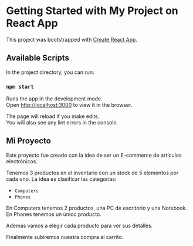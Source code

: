 # Getting Started with My Project on React App

This project was bootstrapped with [Create React App](https://github.com/facebook/create-react-app).

## Available Scripts

In the project directory, you can run:

### `npm start`

Runs the app in the development mode.\
Open [http://localhost:3000](http://localhost:3000) to view it in the browser.

The page will reload if you make edits.\
You will also see any lint errors in the console.

## Mi Proyecto

Este proyecto fue creado con la idea de ser un E-commerce de artículos electrónicos.

Tenemos 3 productos en el inventario con un stock de 5 elementos por cada uno.
La idea es clasificar las categorías:
- `Computers`
- `Phones`

En Computers tenemos 2 productos, una PC de escritorio y una Notebook.
En Phones tenemos un único producto.

Además vamos a elegir cada producto para ver sus detalles.

Finalmente subiremos nuestra compra al carrito.
